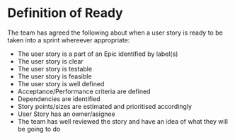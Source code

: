 # Definition of Ready
The team has agreed the following about when a user story is ready to be taken into a sprint whereever appropriate:
* The user story is a part of an Epic identified by label(s)
* The user story is clear
* The user story is testable 
* The user story is feasible
* The user story is well defined
* Acceptance/Performance criteria are defined
* Dependencies are identified 
* Story points/sizes are estimated and prioritised accordingly
* User Story has an owner/asignee
* The team has well reviewed the story and have an idea of what they will be going to do 

